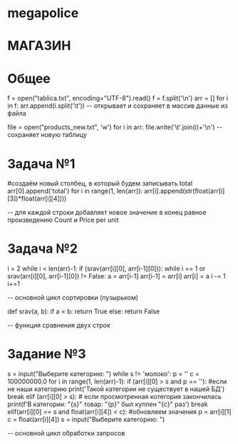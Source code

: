 # megapolice
# МАГАЗИН

# Общее

f = open("tablica.txt", encoding="UTF-8").read()
f = f.split('\n')
arr = []
for i in f:
    arr.append(i.split('\t'))
-- открывает и сохраняет в массив данные из файла


file = open("products_new.txt", 'w')
for i in arr:
    file.write('\t'.join(i)+'\n')
-- сохраняет новую таблицу

# Задача №1

#создаём новый столбец, в который будем записывать total
arr[0].append('total')
for i in range(1, len(arr)):
    arr[i].append(str(float(arr[i][3])*float(arr[i][4])))

-- для каждой строки добавляет новое значение в конец равное произведению Count и Price per unit

# Задача №2

i = 2
while i < len(arr)-1:
    if (srav(arr[i][0], arr[i-1][0])):
        while i == 1 or srav(arr[i][0], arr[i-1][0]) != False:
            a = arr[i-1]
            arr[i-1] = arr[i]
            arr[i] = a
            i -= 1
    i+=1

-- основной цикл сортировки (пузырьком)

def srav(a, b):
    if a < b:
        return True
    else:
        return False

-- функция сравнения двух строк

# Задание №3

s = input("Выберите категорию: ")
while s != 'молоко':
    p = ''
    c = 100000000.0
    for i in range(1, len(arr)-1):
        if (arr[i][0] > s and p == ''):  #если не наши категорию
            print('Такой категории не существует в нашей БД')
            break
        elif (arr[i][0] > s): # если просмотренная котегория закончилась
            print(f'В категории: "{s}" товар: "{p}" был куплен "{c}" раз')
            break
        elif(arr[i][0] == s and float(arr[i][4]) < c): #обновляем значения
            p = arr[i][1]
            c = float(arr[i][4])
    s = input("Выберите категорию: ")

-- основной цикл обработки запросов